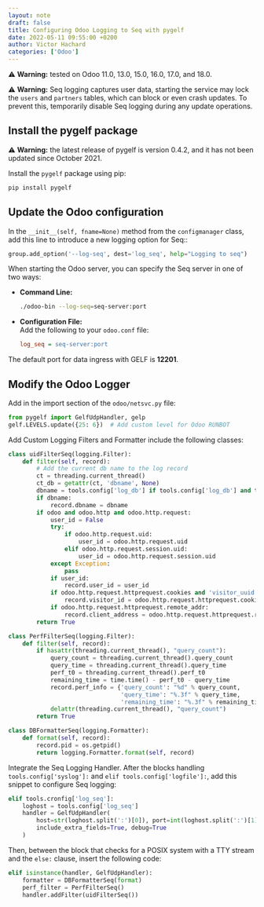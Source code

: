 ```yaml
---
layout: note
draft: false
title: Configuring Odoo Logging to Seq with pygelf
date: 2022-05-11 09:55:00 +0200
author: Victor Hachard
categories: ['Odoo']
---
```


⚠️ **Warning:** tested on Odoo 11.0, 13.0, 15.0, 16.0, 17.0, and 18.0.

⚠️ **Warning:** Seq logging captures user data, starting the service may lock the `users` and `partners` tables, which can block or even crash updates. To prevent this, temporarily disable Seq logging during any update operations.

## Install the pygelf package

⚠️ **Warning:** the latest release of pygelf is version 0.4.2, and it has not been updated since October 2021.

Install the `pygelf` package using pip:

```bash
pip install pygelf
```

## Update the Odoo configuration

In the `__init__(self, fname=None)` method from the `configmanager` class, add this line to introduce a new logging option for Seq::

```py
group.add_option('--log-seq', dest='log_seq', help="Logging to seq")
```

When starting the Odoo server, you can specify the Seq server in one of two ways:

- **Command Line:**  
  ```bash
  ./odoo-bin --log-seq=seq-server:port
  ```
  
- **Configuration File:**  
  Add the following to your `odoo.conf` file:
  ```ini
  log_seq = seq-server:port
  ```

The default port for data ingress with GELF is **12201**.

## Modify the Odoo Logger

Add in the import section of the `odoo/netsvc.py` file:

```py
from pygelf import GelfUdpHandler, gelp
gelf.LEVELS.update({25: 6})  # Add custom level for Odoo RUNBOT
```

Add Custom Logging Filters and Formatter include the following classes:

```py
class uidFilterSeq(logging.Filter):
    def filter(self, record):
        # Add the current db name to the log record
        ct = threading.current_thread()
        ct_db = getattr(ct, 'dbname', None)
        dbname = tools.config['log_db'] if tools.config['log_db'] and tools.config['log_db'] != '%d' else ct_db
        if dbname:
            record.dbname = dbname
        if odoo and odoo.http and odoo.http.request:
            user_id = False
            try:
                if odoo.http.request.uid:
                    user_id = odoo.http.request.uid
                elif odoo.http.request.session.uid:
                    user_id = odoo.http.request.session.uid
            except Exception:
                pass
            if user_id:
                record.user_id = user_id
            if odoo.http.request.httprequest.cookies and 'visitor_uuid' in odoo.http.request.httprequest.cookies:
                record.visitor_id = odoo.http.request.httprequest.cookies['visitor_uuid']
            if odoo.http.request.httprequest.remote_addr:
                record.client_address = odoo.http.request.httprequest.remote_addr
        return True

class PerfFilterSeq(logging.Filter):
    def filter(self, record):
        if hasattr(threading.current_thread(), "query_count"):
            query_count = threading.current_thread().query_count
            query_time = threading.current_thread().query_time
            perf_t0 = threading.current_thread().perf_t0
            remaining_time = time.time() - perf_t0 - query_time
            record.perf_info = {'query_count': "%d" % query_count,
                                'query_time': "%.3f" % query_time,
                                'remaining_time': "%.3f" % remaining_time}
            delattr(threading.current_thread(), "query_count")
        return True

class DBFormatterSeq(logging.Formatter):
    def format(self, record):
        record.pid = os.getpid()
        return logging.Formatter.format(self, record)
```

Integrate the Seq Logging Handler. After the blocks handling `tools.config['syslog']:` and `elif tools.config['logfile']:`, add this snippet to configure Seq logging:

```py
elif tools.cronfig['log_seq']:
    loghost = tools.config['log_seq']
    handler = GelfUdpHandler(
        host=str(loghost.split(':')[0]), port=int(loghost.split(':')[1]),
        include_extra_fields=True, debug=True
    )
```

Then, between the block that checks for a POSIX system with a TTY stream and the `else:` clause, insert the following code:

```py
elif isinstance(handler, GelfUdpHandler):
    formatter = DBFormatterSeq(format)
    perf_filter = PerfFilterSeq()
    handler.addFilter(uidFilterSeq())
```
